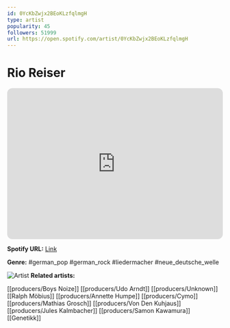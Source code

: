 ```yaml
---
id: 0YcKbZwjx2BEoKLzfqlmgH
type: artist
popularity: 45
followers: 51999
url: https://open.spotify.com/artist/0YcKbZwjx2BEoKLzfqlmgH
---
```

# Rio Reiser

<iframe style="border-radius:12px" src="https://open.spotify.com/embed/artist/0YcKbZwjx2BEoKLzfqlmgH" width="100%" height="352" frameBorder="0" allowfullscreen="" allow="autoplay; clipboard-write; encrypted-media; fullscreen; picture-in-picture" loading="lazy"></iframe>

**Spotify URL:** [Link](https://open.spotify.com/artist/0YcKbZwjx2BEoKLzfqlmgH)

**Genre:**  #german_pop #german_rock #liedermacher #neue_deutsche_welle

![Artist](https://i.scdn.co/image/ab67616d0000b273fed415b074542658ea29568c)
**Related artists:**

[[producers/Boys Noize]]
[[producers/Udo Arndt]]
[[producers/Unknown]]
[[Ralph Möbius]]
[[producers/Annette Humpe]]
[[producers/Cymo]]
[[producers/Mathias Grosch]]
[[producers/Von Den Kuhjaus]]
[[producers/Jules Kalmbacher]]
[[producers/Samon Kawamura]]
[[Genetikk]]
